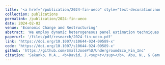 ```yaml
---
title: '<a href="/publication/2024-fin-ueco" style="text-decoration:none;">Financial inclusion and underground economy nexus in West Africa: Evidence from dynamic heterogeneous panel techniques</a>'
collection: publications
permalink: /publication/2024-fin-ueco
date: 2024-02-02
venue: 'Economic Change and Restructuring'
abstract: 'We employ dynamic heterogeneous panel estimation techniques which include Dynamic Fixed Effects (DFE), Mean Group (MG), and Pooled Mean Group (PMG) estimators to explore the underground economy (UE) and financial inclusion (FI) relation for ten West African nations during the 2004-2021 period. Applying Pedroni cointegration test, the results present evidence of a long-term relation between UE and FI (alongside corruption, inflation rate, money supply, agricultural output, and trade). The results of panel estimation portray a long-term significant positive influence of FI on UE, but a short-term significant negative relation between FI and UE. In addition, corruption, money supply, and international trade have a long-term significant negative influence on UE, while inflation supports long-term expansion of UE. Also, a short-term significant negative relation exists between inflation (and trade) and UE, while a short-term significant positive relation is found between money supply and UE. The results of Dumitrescu-Hurlin causality test signal a one-way causality from FI to UE. Therefore, policies geared towards enhancing FI, reducing corruption and money supply, and improving international trade are recommended to reduce UE.'
paperurl: '/files/pdf/research/2024-fin-ueco.pdf'
link: 'https://doi.org/10.1007/s10644-024-09589-x'
code: 'https://doi.org/10.1007/s10644-024-09589-x'
github: 'https://github.com/SmallJosePhD/UndergroundEco_Fin_Inc'
citation: 'Sakanko, M.A., <b>David, J.<sup>†</sup></b>, Abu, N., & Gamal, A.A.M. (2024). &quot;Financial inclusion and underground economy nexus in West Africa: Evidence from dynamic heterogeneous panel techniques&quot;. <I>Economic Change and Restructuring</i>, <i>57</i>(8). https://doi.org/10.1007/s10644-024-09589-x'
---
```

